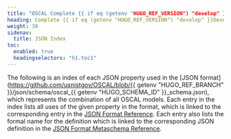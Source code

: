 ```yaml
---
title: "OSCAL Complete {{ if eq (getenv "HUGO_REF_VERSION") "develop" }}Development Snapshot{{ else }}v{{ getenv "HUGO_REF_VERSION" }}{{ end }} JSON Format Index"
heading: Complete {{ if eq (getenv "HUGO_REF_VERSION") "develop" }}Development Snapshot{{ else }}v{{ getenv "HUGO_REF_VERSION" }}{{ end }} JSON Format Index
weight: 30
sidenav:
  title: JSON Index
toc:
  enabled: true
  headingselectors: "h1.toc1"
---
```


The following is an index of each JSON property used in the [JSON format](https://github.com/usnistgov/OSCAL/blob/{{ getenv "HUGO_REF_BRANCH" }}/json/schema/oscal_{{ getenv "HUGO_SCHEMA_ID" }}_schema.json), which represents the combination of all OSCAL models. Each entry in the index lists all uses of the given property in the format, which is linked to the corresponding entry in the [JSON Format Reference](../json-reference/). Each entry also lists the formal name for the definition which is linked to the corresponding JSON definition in the [JSON Format Metaschema Reference](../json-definition/).

<!-- DO NOT REMOVE. Generated text below -->
